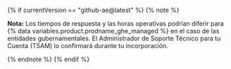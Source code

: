 {% if currentVersion == "github-ae@latest" %}
{% note %}

**Nota:** Los tiempos de respuesta y las horas operativas podrían diferir para {% data variables.product.prodname_ghe_managed %} en el caso de las entidades gubernamentales. El Administrador de Soporte Técnico para tu Cuenta (TSAM) lo confirmará durante tu incorporación.

{% endnote %}
{% endif %}
